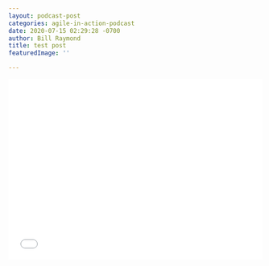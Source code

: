 ```yaml
---
layout: podcast-post
categories: agile-in-action-podcast
date: 2020-07-15 02:29:28 -0700
author: Bill Raymond
title: test post
featuredImage: ''

---
```

<iframe style="border: none" src="//html5-player.libsyn.com/embed/episode/id/15227198/height/360/theme/legacy/thumbnail/yes/direction/backward/" height="360" width="100%" scrolling="no"  allowfullscreen webkitallowfullscreen mozallowfullscreen oallowfullscreen msallowfullscreen></iframe>